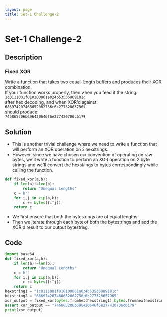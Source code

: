 ```yaml
---
layout: page
title: Set-1 Challenge-2
---
```

# Set-1 Challenge-2
## Description  
### Fixed XOR  
Write a function that takes two equal-length buffers and produces their XOR combination.  
If your function works properly, then when you feed it the string:  
```1c0111001f010100061a024b53535009181c```  
after hex decoding, and when XOR'd against:  
```686974207468652062756c6c277320657965```  
should produce:  
```746865206b696420646f6e277420706c6179```  
## Solution

- This is another trivial challenge where we need to write a function that will perform an XOR operation on 2 hexstrings.
- However, since we have chosen our convention of operating on raw bytes, we'll write a function to perform an XOR operation on 2 byte strings and we'll convert the hexstrings to bytes correspondingly while calling the function.
```python
def fixed_xor(a,b):
    if len(a)!=len(b):
        return "Unequal Lengths"
    c = b''
    for i,j in zip(a,b):
        c += bytes([i^j])
    return c
```
- We first ensure that both the bytestrings are of equal lengths.  
- Then we iterate through each byte of both the bytestrings and add the XOR'd result to our output bytestring.
## Code  
```python
import base64
def fixed_xor(a,b):
    if len(a)!=len(b):
        return "Unequal Lengths"
    c = b''
    for i,j in zip(a,b):
        c += bytes([i^j])
    return c
hexstring1 = "1c0111001f010100061a024b53535009181c"
hexstring2 = "686974207468652062756c6c277320657965"
xor_output = fixed_xor(bytes.fromhex(hexstring1),bytes.fromhex(hexstring2)).hex()
assert xor_output == "746865206b696420646f6e277420706c6179"
print(xor_output)
```  
